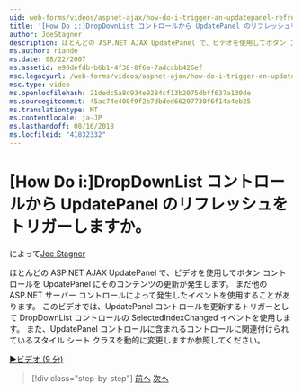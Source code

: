 ```yaml
---
uid: web-forms/videos/aspnet-ajax/how-do-i-trigger-an-updatepanel-refresh-from-a-dropdownlist-control
title: '[How Do i:]DropDownList コントロールから UpdatePanel のリフレッシュをトリガーしますか。 | Microsoft Docs'
author: JoeStagner
description: ほとんどの ASP.NET AJAX UpdatePanel で、ビデオを使用してボタン コントロールを UpdatePanel にそのコンテンツの更新が発生します。 まだどのイベントを使用すること.
ms.author: riande
ms.date: 08/22/2007
ms.assetid: e90defdb-b6b1-4f38-8f6a-7adccbb426ef
msc.legacyurl: /web-forms/videos/aspnet-ajax/how-do-i-trigger-an-updatepanel-refresh-from-a-dropdownlist-control
msc.type: video
ms.openlocfilehash: 21dedc5a8d934e9284cf13b2075dbff637a130de
ms.sourcegitcommit: 45ac74e400f9f2b7dbded66297730f6f14a4eb25
ms.translationtype: MT
ms.contentlocale: ja-JP
ms.lasthandoff: 08/16/2018
ms.locfileid: "41832332"
---
```

<a name="how-do-i-trigger-an-updatepanel-refresh-from-a-dropdownlist-control"></a>[How Do i:]DropDownList コントロールから UpdatePanel のリフレッシュをトリガーしますか。
====================
によって[Joe Stagner](https://github.com/JoeStagner)

ほとんどの ASP.NET AJAX UpdatePanel で、ビデオを使用してボタン コントロールを UpdatePanel にそのコンテンツの更新が発生します。 まだ他の ASP.NET サーバー コントロールによって発生したイベントを使用することがあります。 このビデオでは、UpdatePanel コントロールを更新するトリガーとして DropDownList コントロールの SelectedIndexChanged イベントを使用します。 また、UpdatePanel コントロールに含まれるコントロールに関連付けられているスタイル シート クラスを動的に変更しますか参照してください。

[&#9654;ビデオ (9 分)](https://channel9.msdn.com/Blogs/ASP-NET-Site-Videos/how-do-i-trigger-an-updatepanel-refresh-from-a-dropdownlist-control)

> [!div class="step-by-step"]
> [前へ](how-do-i-implement-the-persistent-communications-pattern-using-web-services.md)
> [次へ](how-do-i-create-an-aspnet-ajax-extender-from-scratch.md)
